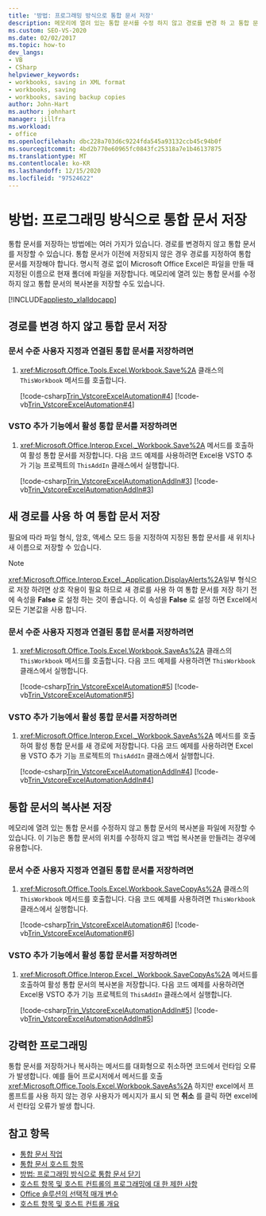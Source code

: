 ```yaml
---
title: '방법: 프로그래밍 방식으로 통합 문서 저장'
description: 메모리에 열려 있는 통합 문서를 수정 하지 않고 경로를 변경 하 고 통합 문서 복사본을 저장 하지 않고 프로그래밍 방식으로 Microsoft Excel 통합 문서를 저장 합니다.
ms.custom: SEO-VS-2020
ms.date: 02/02/2017
ms.topic: how-to
dev_langs:
- VB
- CSharp
helpviewer_keywords:
- workbooks, saving in XML format
- workbooks, saving
- workbooks, saving backup copies
author: John-Hart
ms.author: johnhart
manager: jillfra
ms.workload:
- office
ms.openlocfilehash: dbc228a703d6c9224fda545a93132ccb45c94b0f
ms.sourcegitcommit: 4bd2b770e60965fc0843fc25318a7e1b46137875
ms.translationtype: MT
ms.contentlocale: ko-KR
ms.lasthandoff: 12/15/2020
ms.locfileid: "97524622"
---
```

# <a name="how-to-programmatically-save-workbooks"></a>방법: 프로그래밍 방식으로 통합 문서 저장
  통합 문서를 저장하는 방법에는 여러 가지가 있습니다. 경로를 변경하지 않고 통합 문서를 저장할 수 있습니다. 통합 문서가 이전에 저장되지 않은 경우 경로를 지정하여 통합 문서를 저장해야 합니다. 명시적 경로 없이 Microsoft Office Excel은 파일을 만들 때 지정된 이름으로 현재 폴더에 파일을 저장합니다. 메모리에 열려 있는 통합 문서를 수정하지 않고 통합 문서의 복사본을 저장할 수도 있습니다.

 [!INCLUDE[appliesto_xlalldocapp](../vsto/includes/appliesto-xlalldocapp-md.md)]

## <a name="save-a-workbook-without-changing-the-path"></a>경로를 변경 하지 않고 통합 문서 저장

### <a name="to-save-a-workbook-associated-with-a-document-level-customization"></a>문서 수준 사용자 지정과 연결된 통합 문서를 저장하려면

1. <xref:Microsoft.Office.Tools.Excel.Workbook.Save%2A> 클래스의 `ThisWorkbook` 메서드를 호출합니다.

     [!code-csharp[Trin_VstcoreExcelAutomation#4](../vsto/codesnippet/CSharp/Trin_VstcoreExcelAutomationCS/ThisWorkbook.cs#4)]
     [!code-vb[Trin_VstcoreExcelAutomation#4](../vsto/codesnippet/VisualBasic/Trin_VstcoreExcelAutomation/ThisWorkbook.vb#4)]

### <a name="to-save-the-active-workbook-in-a-vsto-add-in"></a>VSTO 추가 기능에서 활성 통합 문서를 저장하려면

1. <xref:Microsoft.Office.Interop.Excel._Workbook.Save%2A> 메서드를 호출하여 활성 통합 문서를 저장합니다. 다음 코드 예제를 사용하려면 Excel용 VSTO 추가 기능 프로젝트의 `ThisAddIn` 클래스에서 실행합니다.

     [!code-csharp[Trin_VstcoreExcelAutomationAddIn#3](../vsto/codesnippet/CSharp/trin_vstcoreexcelautomationaddin/ThisAddIn.cs#3)]
     [!code-vb[Trin_VstcoreExcelAutomationAddIn#3](../vsto/codesnippet/VisualBasic/trin_vstcoreexcelautomationaddin/ThisAddIn.vb#3)]

## <a name="save-a-workbook-with-a-new-path"></a>새 경로를 사용 하 여 통합 문서 저장
 필요에 따라 파일 형식, 암호, 액세스 모드 등을 지정하여 지정된 통합 문서를 새 위치나 새 이름으로 저장할 수 있습니다.

> [!NOTE]
> <xref:Microsoft.Office.Interop.Excel._Application.DisplayAlerts%2A>일부 형식으로 저장 하려면 상호 작용이 필요 하므로 새 경로를 사용 하 여 통합 문서를 저장 하기 전에 속성을 **False** 로 설정 하는 것이 좋습니다. 이 속성을 **False** 로 설정 하면 Excel에서 모든 기본값을 사용 합니다.

### <a name="to-save-a-workbook-associated-with-a-document-level-customization"></a>문서 수준 사용자 지정과 연결된 통합 문서를 저장하려면

1. <xref:Microsoft.Office.Tools.Excel.Workbook.SaveAs%2A> 클래스의 `ThisWorkbook` 메서드를 호출합니다. 다음 코드 예제를 사용하려면 `ThisWorkbook` 클래스에서 실행합니다.

     [!code-csharp[Trin_VstcoreExcelAutomation#5](../vsto/codesnippet/CSharp/Trin_VstcoreExcelAutomationCS/ThisWorkbook.cs#5)]
     [!code-vb[Trin_VstcoreExcelAutomation#5](../vsto/codesnippet/VisualBasic/Trin_VstcoreExcelAutomation/ThisWorkbook.vb#5)]

### <a name="to-save-the-active-workbook-in-a-vsto-add-in"></a>VSTO 추가 기능에서 활성 통합 문서를 저장하려면

1. <xref:Microsoft.Office.Interop.Excel._Workbook.SaveAs%2A> 메서드를 호출하여 활성 통합 문서를 새 경로에 저장합니다. 다음 코드 예제를 사용하려면 Excel용 VSTO 추가 기능 프로젝트의 `ThisAddIn` 클래스에서 실행합니다.

     [!code-csharp[Trin_VstcoreExcelAutomationAddIn#4](../vsto/codesnippet/CSharp/trin_vstcoreexcelautomationaddin/ThisAddIn.cs#4)]
     [!code-vb[Trin_VstcoreExcelAutomationAddIn#4](../vsto/codesnippet/VisualBasic/trin_vstcoreexcelautomationaddin/ThisAddIn.vb#4)]

## <a name="save-a-copy-of-the-workbook"></a>통합 문서의 복사본 저장
 메모리에 열려 있는 통합 문서를 수정하지 않고 통합 문서의 복사본을 파일에 저장할 수 있습니다. 이 기능은 통합 문서의 위치를 수정하지 않고 백업 복사본을 만들려는 경우에 유용합니다.

### <a name="to-save-a-workbook-associated-with-a-document-level-customization"></a>문서 수준 사용자 지정과 연결된 통합 문서를 저장하려면

1. <xref:Microsoft.Office.Tools.Excel.Workbook.SaveCopyAs%2A> 클래스의 `ThisWorkbook` 메서드를 호출합니다. 다음 코드 예제를 사용하려면 `ThisWorkbook` 클래스에서 실행합니다.

     [!code-csharp[Trin_VstcoreExcelAutomation#6](../vsto/codesnippet/CSharp/Trin_VstcoreExcelAutomationCS/ThisWorkbook.cs#6)]
     [!code-vb[Trin_VstcoreExcelAutomation#6](../vsto/codesnippet/VisualBasic/Trin_VstcoreExcelAutomation/ThisWorkbook.vb#6)]

### <a name="to-save-the-active-workbook-in-a-vsto-add-in"></a>VSTO 추가 기능에서 활성 통합 문서를 저장하려면

1. <xref:Microsoft.Office.Interop.Excel._Workbook.SaveCopyAs%2A> 메서드를 호출하여 활성 통합 문서의 복사본을 저장합니다. 다음 코드 예제를 사용하려면 Excel용 VSTO 추가 기능 프로젝트의 `ThisAddIn` 클래스에서 실행합니다.

     [!code-csharp[Trin_VstcoreExcelAutomationAddIn#5](../vsto/codesnippet/CSharp/trin_vstcoreexcelautomationaddin/ThisAddIn.cs#5)]
     [!code-vb[Trin_VstcoreExcelAutomationAddIn#5](../vsto/codesnippet/VisualBasic/trin_vstcoreexcelautomationaddin/ThisAddIn.vb#5)]

## <a name="robust-programming"></a>강력한 프로그래밍
 통합 문서를 저장하거나 복사하는 메서드를 대화형으로 취소하면 코드에서 런타임 오류가 발생합니다. 예를 들어 프로시저에서 메서드를 호출 <xref:Microsoft.Office.Tools.Excel.Workbook.SaveAs%2A> 하지만 excel에서 프롬프트를 사용 하지 않는 경우 사용자가 메시지가 표시 되 면 **취소** 를 클릭 하면 excel에서 런타임 오류가 발생 합니다.

## <a name="see-also"></a>참고 항목
- [통합 문서 작업](../vsto/working-with-workbooks.md)
- [통합 문서 호스트 항목](../vsto/workbook-host-item.md)
- [방법: 프로그래밍 방식으로 통합 문서 닫기](../vsto/how-to-programmatically-close-workbooks.md)
- [호스트 항목 및 호스트 컨트롤의 프로그래밍에 대 한 제한 사항](../vsto/programmatic-limitations-of-host-items-and-host-controls.md)
- [Office 솔루션의 선택적 매개 변수](../vsto/optional-parameters-in-office-solutions.md)
- [호스트 항목 및 호스트 컨트롤 개요](../vsto/host-items-and-host-controls-overview.md)
